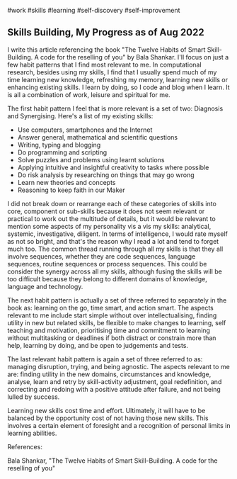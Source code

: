 #work
#skills
#learning
#self-discovery
#self-improvement

## Skills Building, My Progress as of Aug 2022

I write this article referencing the book "The Twelve Habits of Smart Skill-Building.  A code for the reselling of you" by Bala Shankar.  I'll focus on just a few habit patterns that I find most relevant to me.  In computational research, besides using my skills, I find that I usually spend much of my time learning new knowledge, refreshing my memory, learning new skills or enhancing existing skills.  I learn by doing, so I code and blog when I learn.  It is all a combination of work, leisure and spiritual for me.

The first habit pattern I feel that is more relevant is a set of two: Diagnosis and Synergising.  Here's a list of my existing skills:

- Use computers, smartphones and the Internet
- Answer general, mathematical and scientific questions
- Writing, typing and blogging
- Do programming and scripting
- Solve puzzles and problems using learnt solutions
- Applying intuitive and insightful creativity to tasks where possible
- Do risk analysis by researching on things that may go wrong
- Learn new theories and concepts
- Reasoning to keep faith in our Maker

I did not break down or rearrange each of these categories of skills into core, component or sub-skills because it does not seem relevant or practical to work out the multitude of details, but it would be relevant to mention some aspects of my personality vis a vis my skills: analytical, systemic, investigative, diligent.  In terms of intelligence, I would rate myself as not so bright, and that's the reason why I read a lot and tend to forget much too.  The common thread running through all my skills is that they all involve sequences, whether they are code sequences, language sequences, routine sequences or process sequences.  This could be consider the synergy across all my skills, although fusing the skills will be too difficult because they belong to different domains of knowledge, language and technology.

The next habit pattern is actually a set of three referred to separately in the book as: learning on the go, time smart, and action smart.  The aspects relevant to me include start simple without over intellectualising, finding utility in new but related skills, be flexible to make changes to learning, self teaching and motivation, prioritising time and commitment to learning without multitasking or deadlines if both distract or constrain more than help, learning by doing, and be open to judgements and tests.

The last relevant habit pattern is again a set of three referred to as: managing disruption, trying, and being agnostic.  The aspects relevant to me are: finding utility in the new domains, circumstances and knowledge, analyse, learn and retry by skill-activity adjustment, goal redefinition, and correcting and redoing with a positive attitude after failure, and not being lulled by success.

Learning new skills cost time and effort.  Ultimately, it will have to be balanced by the opportunity cost of not having those new skills.  This involves a certain element of foresight and a recognition of personal limits in learning abilities.



References:

Bala Shankar, "The Twelve Habits of Smart Skill-Building.  A code for the reselling of you"


